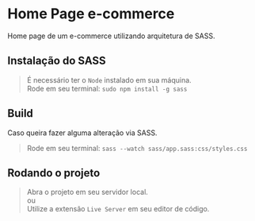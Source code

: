 # Home Page e-commerce
Home page de um e-commerce utilizando arquitetura de SASS.

## Instalação do SASS
> É necessário ter o ``Node`` instalado em sua máquina.<br>
Rode em seu terminal: ```sudo npm install -g sass```

## Build
Caso queira fazer alguma alteração via SASS.
> Rode em seu terminal: ```sass --watch sass/app.sass:css/styles.css```

## Rodando o projeto
> Abra o projeto em seu servidor local.<br/>
ou<br/>
> Utilize a extensão ``Live Server`` em seu editor de código.

